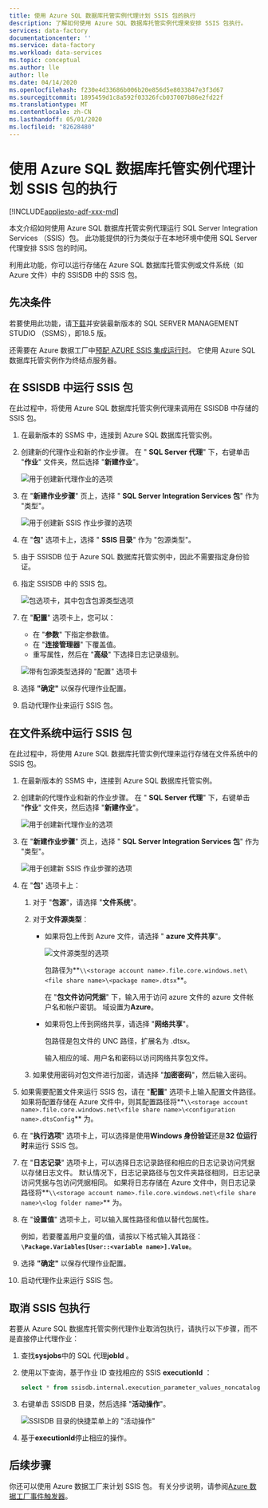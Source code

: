```yaml
---
title: 使用 Azure SQL 数据库托管实例代理计划 SSIS 包的执行
description: 了解如何使用 Azure SQL 数据库托管实例代理来安排 SSIS 包执行。
services: data-factory
documentationcenter: ''
ms.service: data-factory
ms.workload: data-services
ms.topic: conceptual
ms.author: lle
author: lle
ms.date: 04/14/2020
ms.openlocfilehash: f230e4d33686b006b20e856d5e8033847e3f3d67
ms.sourcegitcommit: 1895459d1c8a592f03326fcb037007b86e2fd22f
ms.translationtype: MT
ms.contentlocale: zh-CN
ms.lasthandoff: 05/01/2020
ms.locfileid: "82628480"
---
```

# <a name="schedule-ssis-package-executions-by-using-azure-sql-database-managed-instance-agent"></a>使用 Azure SQL 数据库托管实例代理计划 SSIS 包的执行

[!INCLUDE[appliesto-adf-xxx-md](includes/appliesto-adf-xxx-md.md)]

本文介绍如何使用 Azure SQL 数据库托管实例代理运行 SQL Server Integration Services （SSIS）包。 此功能提供的行为类似于在本地环境中使用 SQL Server 代理安排 SSIS 包的时间。

利用此功能，你可以运行存储在 Azure SQL 数据库托管实例或文件系统（如 Azure 文件）中的 SSISDB 中的 SSIS 包。

## <a name="prerequisites"></a>先决条件
若要使用此功能，请[下载](https://docs.microsoft.com/sql/ssms/download-sql-server-management-studio-ssms?view=sql-server-2017)并安装最新版本的 SQL SERVER MANAGEMENT STUDIO （SSMS），即18.5 版。

还需要在 Azure 数据工厂中[预配 AZURE SSIS 集成运行时](tutorial-create-azure-ssis-runtime-portal.md)。 它使用 Azure SQL 数据库托管实例作为终结点服务器。 

## <a name="run-an-ssis-package-in-ssisdb"></a>在 SSISDB 中运行 SSIS 包
在此过程中，将使用 Azure SQL 数据库托管实例代理来调用在 SSISDB 中存储的 SSIS 包。

1. 在最新版本的 SSMS 中，连接到 Azure SQL 数据库托管实例。
1. 创建新的代理作业和新的作业步骤。 在 " **SQL Server 代理**" 下，右键单击 "**作业**" 文件夹，然后选择 "**新建作业**"。

   ![用于创建新代理作业的选项](./media/how-to-invoke-ssis-package-managed-instance-agent/new-agent-job.png)

1. 在 "**新建作业步骤**" 页上，选择 " **SQL Server Integration Services 包**" 作为 "类型"。

   ![用于创建新 SSIS 作业步骤的选项](./media/how-to-invoke-ssis-package-managed-instance-agent/new-ssis-job-step.png)

1. 在 "**包**" 选项卡上，选择 " **SSIS 目录**" 作为 "包源类型"。
1. 由于 SSISDB 位于 Azure SQL 数据库托管实例中，因此不需要指定身份验证。
1. 指定 SSISDB 中的 SSIS 包。

   ![包选项卡，其中包含包源类型选项](./media/how-to-invoke-ssis-package-managed-instance-agent/package-source-ssisdb.png)

1. 在 "**配置**" 选项卡上，您可以：
  
   - 在 "**参数**" 下指定参数值。
   - 在 "**连接管理器**" 下覆盖值。
   - 重写属性，然后在 "**高级**" 下选择日志记录级别。

   ![带有包源类型选择的 "配置" 选项卡](./media/how-to-invoke-ssis-package-managed-instance-agent/package-source-ssisdb-configuration.png)

1. 选择 **"确定"** 以保存代理作业配置。
1. 启动代理作业来运行 SSIS 包。


## <a name="run-an-ssis-package-in-the-file-system"></a>在文件系统中运行 SSIS 包
在此过程中，将使用 Azure SQL 数据库托管实例代理来运行存储在文件系统中的 SSIS 包。

1. 在最新版本的 SSMS 中，连接到 Azure SQL 数据库托管实例。
1. 创建新的代理作业和新的作业步骤。 在 " **SQL Server 代理**" 下，右键单击 "**作业**" 文件夹，然后选择 "**新建作业**"。

   ![用于创建新代理作业的选项](./media/how-to-invoke-ssis-package-managed-instance-agent/new-agent-job.png)

1. 在 "**新建作业步骤**" 页上，选择 " **SQL Server Integration Services 包**" 作为 "类型"。

   ![用于创建新 SSIS 作业步骤的选项](./media/how-to-invoke-ssis-package-managed-instance-agent/new-ssis-job-step.png)

1. 在 "**包**" 选项卡上：

   1. 对于 "**包源**"，请选择 "**文件系统**"。
   
   1. 对于**文件源类型**：   

      - 如果将包上传到 Azure 文件，请选择 " **azure 文件共享**"。

        ![文件源类型的选项](./media/how-to-invoke-ssis-package-managed-instance-agent/package-source-file-system.png)
      
        包路径为**`\\<storage account name>.file.core.windows.net\<file share name>\<package name>.dtsx`**。
      
        在 "**包文件访问凭据**" 下，输入用于访问 azure 文件的 azure 文件帐户名和帐户密钥。 域设置为**Azure**。

      - 如果将包上传到网络共享，请选择 "**网络共享**"。
      
        包路径是包文件的 UNC 路径，扩展名为 .dtsx。
      
        输入相应的域、用户名和密码以访问网络共享包文件。
   1. 如果使用密码对包文件进行加密，请选择 "**加密密码**"，然后输入密码。
1. 如果需要配置文件来运行 SSIS 包，请在 "**配置**" 选项卡上输入配置文件路径。
   如果将配置存储在 Azure 文件中，则其配置路径将**`\\<storage account name>.file.core.windows.net\<file share name>\<configuration name>.dtsConfig`** 为。
1. 在 "**执行选项**" 选项卡上，可以选择是使用**Windows 身份验证**还是**32 位运行时**来运行 SSIS 包。
1. 在 "**日志记录**" 选项卡上，可以选择日志记录路径和相应的日志记录访问凭据以存储日志文件。 
   默认情况下，日志记录路径与包文件夹路径相同，日志记录访问凭据与包访问凭据相同。
   如果将日志存储在 Azure 文件中，则日志记录路径将**`\\<storage account name>.file.core.windows.net\<file share name>\<log folder name>`** 为。
1. 在 "**设置值**" 选项卡上，可以输入属性路径和值以替代包属性。
 
   例如，若要覆盖用户变量的值，请按以下格式输入其路径： **`\Package.Variables[User::<variable name>].Value`**。
1. 选择 **"确定"** 以保存代理作业配置。
1. 启动代理作业来运行 SSIS 包。


## <a name="cancel-ssis-package-execution"></a>取消 SSIS 包执行
若要从 Azure SQL 数据库托管实例代理作业取消包执行，请执行以下步骤，而不是直接停止代理作业：

1. 查找**sysjobs**中的 SQL 代理**jobId** 。
1. 使用以下查询，基于作业 ID 查找相应的 SSIS **executionId** ：
   ```sql
   select * from ssisdb.internal.execution_parameter_values_noncatalog where  parameter_value = 'SQL_Agent_Job_{jobId}' order by execution_id desc
   ```
1. 右键单击 SSISDB 目录，然后选择 "**活动操作**"。

   ![SSISDB 目录的快捷菜单上的 "活动操作"](./media/how-to-invoke-ssis-package-managed-instance-agent/catalog-active-operations.png)

1. 基于**executionId**停止相应的操作。

## <a name="next-steps"></a>后续步骤
你还可以使用 Azure 数据工厂来计划 SSIS 包。 有关分步说明，请参阅[Azure 数据工厂事件触发器](how-to-create-event-trigger.md)。 
